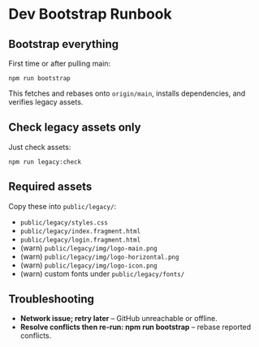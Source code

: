 # Dev Bootstrap Runbook

## Bootstrap everything
First time or after pulling main:

```
npm run bootstrap
```

This fetches and rebases onto `origin/main`, installs dependencies, and verifies legacy assets.

## Check legacy assets only
Just check assets:

```
npm run legacy:check
```

## Required assets
Copy these into `public/legacy/`:

- `public/legacy/styles.css`
- `public/legacy/index.fragment.html`
- `public/legacy/login.fragment.html`
- (warn) `public/legacy/img/logo-main.png`
- (warn) `public/legacy/img/logo-horizontal.png`
- (warn) `public/legacy/img/logo-icon.png`
- (warn) custom fonts under `public/legacy/fonts/`

## Troubleshooting
- **Network issue; retry later** – GitHub unreachable or offline.
- **Resolve conflicts then re-run: npm run bootstrap** – rebase reported conflicts.
